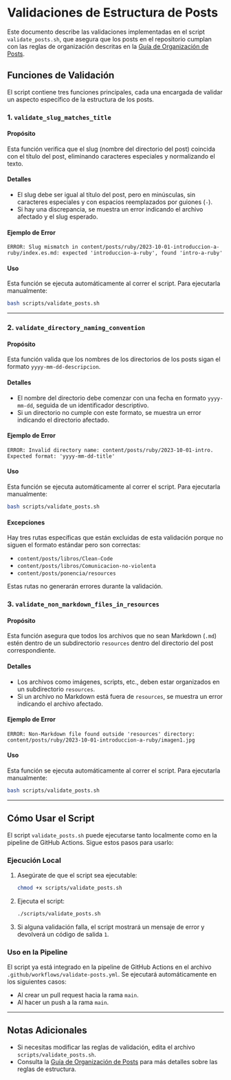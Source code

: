# Validaciones de Estructura de Posts

Este documento describe las validaciones implementadas en el script 
`validate_posts.sh`, que asegura que los posts en el repositorio cumplan con 
las reglas de organización descritas en la 
[Guía de Organización de Posts](./post-organization.md).

## Funciones de Validación

El script contiene tres funciones principales, cada una encargada de validar 
un aspecto específico de la estructura de los posts.

### 1. `validate_slug_matches_title`

#### Propósito
Esta función verifica que el slug (nombre del directorio del post) coincida 
con el título del post, eliminando caracteres especiales y normalizando el 
texto.

#### Detalles
- El slug debe ser igual al título del post, pero en minúsculas, sin caracteres 
  especiales y con espacios reemplazados por guiones (`-`).
- Si hay una discrepancia, se muestra un error indicando el archivo afectado y 
  el slug esperado.

#### Ejemplo de Error
```
ERROR: Slug mismatch in content/posts/ruby/2023-10-01-introduccion-a-ruby/index.es.md: expected 'introduccion-a-ruby', found 'intro-a-ruby'
```

#### Uso
Esta función se ejecuta automáticamente al correr el script. Para ejecutarla 
manualmente:
```bash
bash scripts/validate_posts.sh
```

---

### 2. `validate_directory_naming_convention`

#### Propósito
Esta función valida que los nombres de los directorios de los posts sigan el 
formato `yyyy-mm-dd-descripcion`.

#### Detalles
- El nombre del directorio debe comenzar con una fecha en formato `yyyy-mm-dd`, 
  seguida de un identificador descriptivo.
- Si un directorio no cumple con este formato, se muestra un error indicando el 
  directorio afectado.

#### Ejemplo de Error
```
ERROR: Invalid directory name: content/posts/ruby/2023-10-01-intro. Expected format: 'yyyy-mm-dd-title'
```

#### Uso
Esta función se ejecuta automáticamente al correr el script. Para ejecutarla 
manualmente:
```bash
bash scripts/validate_posts.sh
```

#### Excepciones
Hay tres rutas específicas que están excluidas de esta validación porque no siguen el formato estándar pero son correctas:
- `content/posts/libros/Clean-Code`
- `content/posts/libros/Comunicacion-no-violenta`
- `content/posts/ponencia/resources`

Estas rutas no generarán errores durante la validación.

### 3. `validate_non_markdown_files_in_resources`

#### Propósito
Esta función asegura que todos los archivos que no sean Markdown (`.md`) estén 
dentro de un subdirectorio `resources` dentro del directorio del post 
correspondiente.

#### Detalles
- Los archivos como imágenes, scripts, etc., deben estar organizados en un 
  subdirectorio `resources`.
- Si un archivo no Markdown está fuera de `resources`, se muestra un error 
  indicando el archivo afectado.

#### Ejemplo de Error
```
ERROR: Non-Markdown file found outside 'resources' directory: content/posts/ruby/2023-10-01-introduccion-a-ruby/imagen1.jpg
```

#### Uso
Esta función se ejecuta automáticamente al correr el script. Para ejecutarla 
manualmente:
```bash
bash scripts/validate_posts.sh
```

---

## Cómo Usar el Script

El script `validate_posts.sh` puede ejecutarse tanto localmente como en la 
pipeline de GitHub Actions. Sigue estos pasos para usarlo:

### Ejecución Local
1. Asegúrate de que el script sea ejecutable:
   ```bash
   chmod +x scripts/validate_posts.sh
   ```
2. Ejecuta el script:
   ```bash
   ./scripts/validate_posts.sh
   ```
3. Si alguna validación falla, el script mostrará un mensaje de error y 
   devolverá un código de salida `1`.

### Uso en la Pipeline
El script ya está integrado en la pipeline de GitHub Actions en el archivo 
`.github/workflows/validate-posts.yml`. Se ejecutará automáticamente en los 
siguientes casos:
- Al crear un pull request hacia la rama `main`.
- Al hacer un push a la rama `main`.

---

## Notas Adicionales
- Si necesitas modificar las reglas de validación, edita el archivo 
  `scripts/validate_posts.sh`.
- Consulta la [Guía de Organización de Posts](./post-organization.md) para más 
  detalles sobre las reglas de estructura.
